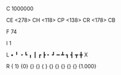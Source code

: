 C 1000000

CE <278>
CH <118>
CP <138>
CR <178>
CB 

F 74

I 1

L ▪ ╹ ╺ ┗ ╻ ┃ ┏ ┣ ╸ ┛ ━ ┻ ┓ ┫ ┳ ╋ X


R {    1} {0} {} {} { } {} {} {} {} {} {1.000}
